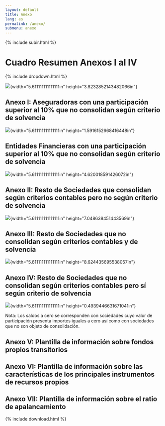 ```yaml
---
layout: default
title: Anexo
lang: es
permalink: /anexo/
submenu: anexo
---
```


{% include subir.html %}


# Cuadro Resumen Anexos I al IV

{% include dropdown.html %}



![](media/image318.emf){width="5.611111111111111in"
height="3.8232852143482066in"}

## Anexo I: Aseguradoras con una participación superior al 10% que no consolidan según criterio de solvencia

![](media/image320.emf){width="5.611111111111111in"
height="1.5916152668416448in"}

## Entidades Financieras con una participación superior al 10% que no consolidan según criterio de solvencia 

![](media/image322.emf){width="5.611111111111111in"
height="4.620018591426072in"}

## Anexo II: Resto de Sociedades que consolidan según criterios contables pero no según criterio de solvencia

![](media/image324.emf){width="5.611111111111111in"
height="7.048638451443569in"}


## Anexo III: Resto de Sociedades que no consolidan según criterios contables y de solvencia

![](media/image326.emf){width="5.611111111111111in"
height="8.624435695538057in"}

## Anexo IV: Resto de Sociedades que no consolidan según criterios contables pero sí según criterio de solvencia 

![](media/image328.emf){width="5.611111111111111in"
height="0.4939446631671041in"}

Nota: Los saldos a cero se corresponden con sociedades cuyo valor de
participación presenta importes iguales a cero así como con sociedades
que no son objeto de consolidación.


## Anexo V: Plantilla de información sobre fondos propios transitorios 
 
## Anexo VI: Plantilla de información sobre las características de los principales instrumentos de recursos propios

## Anexo VII: Plantilla de información sobre el ratio de apalancamiento



{% include download.html %}

